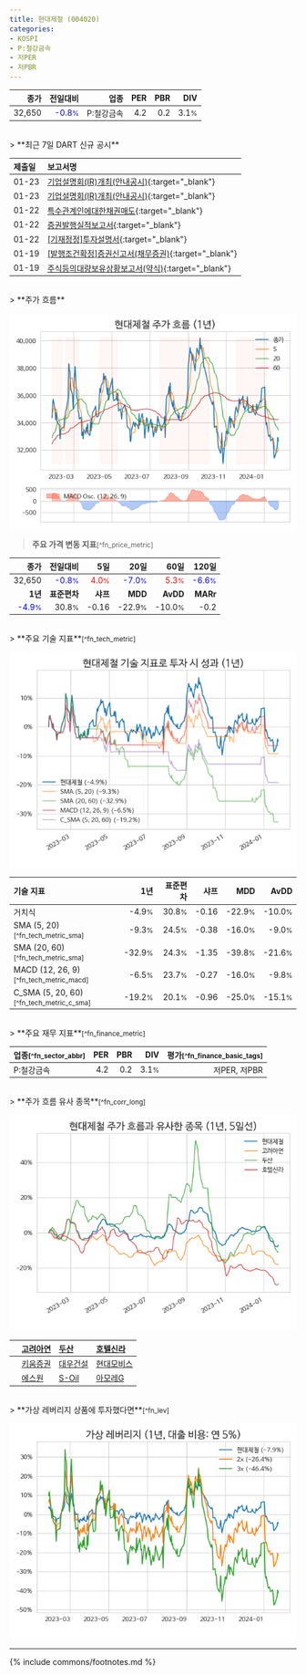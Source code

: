 ```yaml
---
title: 현대제철 (004020)
categories:
- KOSPI
- P:철강금속
- 저PER
- 저PBR
---
```

| **종가** | **전일대비** | **업종** | **PER** | **PBR** | **DIV** |
| -------: | -----------: | -------: | ------: | ------: | ------: |
| 32,650 | <span style="color: blue">-0.8<small>%</small></span> | P:철강금속 | 4.2 | 0.2 | 3.1<small>%</small> |

<!-- more -->

<br>
> **최근 7일 DART 신규 공시**<a id="dart"></a>


| **제출일** | **보고서명** |
| :--------- | :----------- |
| 01-23 | [기업설명회(IR)개최(안내공시)](https://dart.fss.or.kr/dsaf001/main.do?rcpNo=20240123800401){:target="_blank"} |
| 01-23 | [기업설명회(IR)개최(안내공시)](https://dart.fss.or.kr/dsaf001/main.do?rcpNo=20240123800372){:target="_blank"} |
| 01-22 | [특수관계인에대한채권매도](https://dart.fss.or.kr/dsaf001/main.do?rcpNo=20240122000294){:target="_blank"} |
| 01-22 | [증권발행실적보고서](https://dart.fss.or.kr/dsaf001/main.do?rcpNo=20240122000266){:target="_blank"} |
| 01-22 | [[기재정정]투자설명서](https://dart.fss.or.kr/dsaf001/main.do?rcpNo=20240122000018){:target="_blank"} |
| 01-19 | [[발행조건확정]증권신고서(채무증권)](https://dart.fss.or.kr/dsaf001/main.do?rcpNo=20240119000576){:target="_blank"} |
| 01-19 | [주식등의대량보유상황보고서(약식)](https://dart.fss.or.kr/dsaf001/main.do?rcpNo=20240119000174){:target="_blank"} |

<br>
> **주가 흐름**<a id="price"></a>

![004020](/stock/images/004020.png)

> **주요 가격 변동 지표**<small>[^fn_price_metric]</small>

| **종가** | **전일대비** | **5일** | **20일** | **60일** | **120일** |
| -------: | -----------: | ------: | -------: | -------: | --------: |
| 32,650 | <span style="color: blue">-0.8<small>%</small></span> | <span style="color: red">4.0<small>%</small></span> | <span style="color: blue">-7.0<small>%</small></span> | <span style="color: red">5.3<small>%</small></span> | <span style="color: blue">-6.6<small>%</small></span> |
| **1년** | **표준편차** | **샤프** | **MDD** | **AvDD** | **MARr** |
| <span style="color: blue">-4.9<small>%</small></span> | 30.8<small>%</small> | -0.16 | -22.9<small>%</small> | -10.0<small>%</small> | -0.2 |

<br>
> **주요 기술 지표**<small>[^fn_tech_metric]</small>


![004020](/stock/images/004020_tech.png)

| **기술 지표** | **1년** | **표준편차** | **샤프** | **MDD** | **AvDD** |
| :------------ | ------: | -----------: | -------: | ------: | -------: |
| 거치식 | -4.9<small>%</small> | 30.8<small>%</small> | -0.16 | -22.9<small>%</small> | -10.0<small>%</small> |
| SMA (5, 20)<small>[^fn_tech_metric_sma]</small> | -9.3<small>%</small> | 24.5<small>%</small> | -0.38 | -16.0<small>%</small> | -9.0<small>%</small> |
| SMA (20, 60)<small>[^fn_tech_metric_sma]</small> | -32.9<small>%</small> | 24.3<small>%</small> | -1.35 | -39.8<small>%</small> | -21.6<small>%</small> |
| MACD (12, 26, 9)<small>[^fn_tech_metric_macd]</small> | -6.5<small>%</small> | 23.7<small>%</small> | -0.27 | -16.0<small>%</small> | -9.8<small>%</small> |
| C_SMA (5, 20, 60)<small>[^fn_tech_metric_c_sma]</small> | -19.2<small>%</small> | 20.1<small>%</small> | -0.96 | -25.0<small>%</small> | -15.1<small>%</small> |

<br>
> **주요 재무 지표**<small>[^fn_finance_metric]</small>

| **업종**<small>[^fn_sector_abbr]</small> | **PER** | **PBR** | **DIV** | **평가**<small>[^fn_finance_basic_tags]</small> |
| :--------------------------------------- | ------: | ------: | ------: | ----------------------------------------------: |
| P:철강금속 | 4.2 | 0.2 | 3.1<small>%</small> | 저PER, 저PBR |

<br>
> **주가 흐름 유사 종목**<a id="corr"></a><small>[^fn_corr_long]</small>

![004020](/stock/images/004020_corr.png)

|    | [고려아연](/010130/) | [두산](/000150/) | [호텔신라](/008770/) |
| :- | :------------------------------------- | :------------------------------------- | :--------------------------------------|
|    | [키움증권](/039490/) | [대우건설](/047040/) | [현대모비스](/012330/) |
|    | [에스원](/012750/) | [S-Oil](/010950/) | [아모레G](/002790/) |

<br>
> **가상 레버리지 상품에 투자했다면**<a id="2x"></a><small>[^fn_lev]</small>

![004020](/stock/images/004020_2x.png)

---
{% include commons/footnotes.md %}